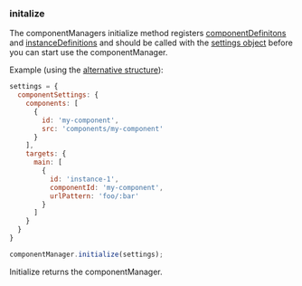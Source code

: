 ### <a name="initialize"></a> initalize

The componentManagers initialize method registers [componentDefinitons](#component-definitions) and [instanceDefinitions](#instance-definitons) and should be called with the [settings object](#settings) before you can start use the componentManager.

Example (using the [alternative structure](#alternative-structure)):

```javascript
settings = {
  componentSettings: {
    components: [
      {
        id: 'my-component',
        src: 'components/my-component'
      }
    ],
    targets: {
      main: [
        {
          id: 'instance-1',
          componentId: 'my-component',
          urlPattern: 'foo/:bar'
        }
      ]
    }
  }
}

componentManager.initialize(settings);
```

Initialize returns the componentManager.